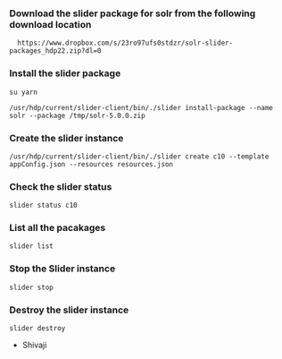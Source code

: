 ### Download the slider package for solr from the following download location

```
  https://www.dropbox.com/s/23ro97ufs0stdzr/solr-slider-packages_hdp22.zip?dl=0
```

### Install the slider package

```
su yarn

/usr/hdp/current/slider-client/bin/./slider install-package --name solr --package /tmp/solr-5.0.0.zip

```
### Create the slider instance

```
/usr/hdp/current/slider-client/bin/./slider create c10 --template appConfig.json --resources resources.json

```

### Check the slider status

```
slider status c10

```

### List all the pacakages
```
slider list

```

### Stop the Slider instance

```
slider stop

```

### Destroy the slider instance

```
slider destroy
```

- Shivaji
